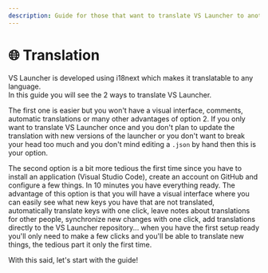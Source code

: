 ```yaml
---
description: Guide for those that want to translate VS Launcher to another language.
---
```


# 🌐 Translation

VS Launcher is developed using i18next which makes it translatable to any language.\
In this guide you will see the 2 ways to translate VS Launcher.

The first one is easier but you won't have a visual interface, comments, automatic translations or many other advantages of option 2. If you only want to translate VS Launcher once and you don't plan to update the translation with new versions of the launcher or you don't want to break your head too much and you don't mind editing a `.json` by hand then this is your option.

The second option is a bit more tedious the first time since you have to install an application (Visual Studio Code), create an account on GitHub and configure a few things. In 10 minutes you have everything ready. The advantage of this option is that you will have a visual interface where you can easily see what new keys you have that are not translated, automatically translate keys with one click, leave notes about translations for other people, synchronize new changes with one click, add translations directly to the VS Launcher repository... when you have the first setup ready you'll only need to make a few clicks and you'll be able to translate new things, the tedious part it only the first time.

With this said, let's start with the guide!
